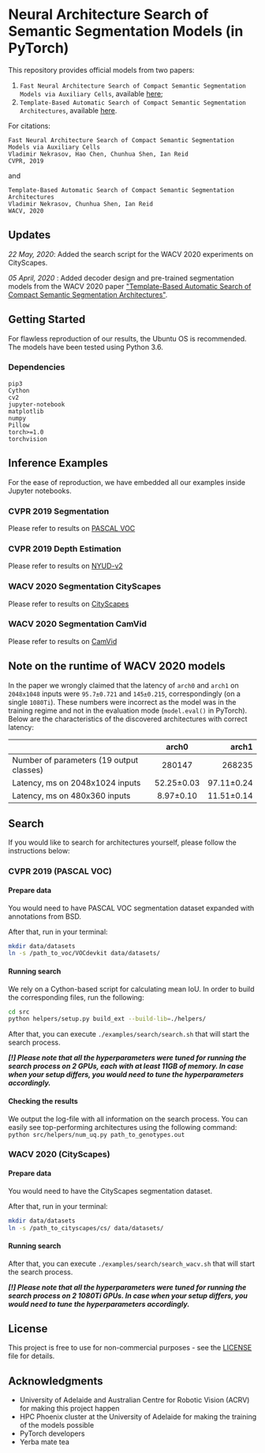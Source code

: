 # Neural Architecture Search of Semantic Segmentation Models (in PyTorch)

This repository provides official models from two papers:
1. `Fast Neural Architecture Search of Compact Semantic Segmentation Models via Auxiliary Cells`, available [here](https://arxiv.org/abs/1810.10804);
2. `Template-Based Automatic Search of Compact Semantic Segmentation Architectures`, available [here](https://arxiv.org/abs/1904.02365).

For citations:
```
Fast Neural Architecture Search of Compact Semantic Segmentation Models via Auxiliary Cells
Vladimir Nekrasov, Hao Chen, Chunhua Shen, Ian Reid
CVPR, 2019
```
and

```
Template-Based Automatic Search of Compact Semantic Segmentation Architectures
Vladimir Nekrasov, Chunhua Shen, Ian Reid
WACV, 2020
```

## Updates

*22 May, 2020*: Added the search script for the WACV 2020 experiments on CityScapes.

*05 April, 2020* : Added decoder design and pre-trained segmentation models from the WACV 2020 paper ["Template-Based Automatic Search of Compact Semantic Segmentation Architectures"](https://arxiv.org/abs/1904.02365).

## Getting Started

For flawless reproduction of our results, the Ubuntu OS is recommended. The models have been tested using Python 3.6.

### Dependencies

```
pip3
Cython
cv2
jupyter-notebook
matplotlib
numpy
Pillow
torch>=1.0
torchvision
```

## Inference Examples

For the ease of reproduction, we have embedded all our examples inside Jupyter notebooks.

### CVPR 2019 Segmentation

Please refer to results on [PASCAL VOC](./examples/inference/VOC-segm.ipynb)

### CVPR 2019 Depth Estimation

Please refer to results on [NYUD-v2](./examples/inference/NYU-depth.ipynb)

### WACV 2020 Segmentation CityScapes

Please refer to results on [CityScapes](./examples/inference/WACV-CS-segm.ipynb)

### WACV 2020 Segmentation CamVid

Please refer to results on [CamVid](./examples/inference/WACV-CV-segm.ipynb)

## Note on the runtime of WACV 2020 models

In the paper we wrongly claimed that the latency of `arch0` and `arch1` on `2048x1048` inputs were `95.7±0.721` and `145±0.215`, correspondingly (on a single `1080Ti`). These numbers were incorrect as the model was in the training regime and not in the evaluation mode (`model.eval()` in PyTorch). Below are the characteristics of the discovered architectures with correct latency:

|| arch0 | arch1
| -------- |:-------------:| -----:|
|Number of parameters (19 output classes)|280147|268235
|Latency, ms on 2048x1024 inputs|52.25±0.03|97.11±0.24
|Latency, ms on 480x360 inputs|8.97±0.10|11.51±0.14


## Search

If you would like to search for architectures yourself, please follow the instructions below:

### CVPR 2019 (PASCAL VOC)

#### Prepare data

You would need to have PASCAL VOC segmentation dataset expanded with annotations from BSD.

After that, run in your terminal:

```bash
mkdir data/datasets
ln -s /path_to_voc/VOCdevkit data/datasets/
```

#### Running search

We rely on a Cython-based script for calculating mean IoU. In order to build the corresponding files, run the following:

```bash
cd src
python helpers/setup.py build_ext --build-lib=./helpers/
```

After that, you can execute `./examples/search/search.sh` that will start the search process.

***[!] Please note that all the hyperparameters were tuned for running the search process on 2 GPUs, each with at least 11GB of memory. In case when your setup differs, you would need to tune the hyperparameters accordingly.***

#### Checking the results

We output the log-file with all information on the search process. You can easily see top-performing architectures using the following command: `python src/helpers/num_uq.py path_to_genotypes.out`

### WACV 2020 (CityScapes)

#### Prepare data

You would need to have the CityScapes segmentation dataset.

After that, run in your terminal:

```bash
mkdir data/datasets
ln -s /path_to_cityscapes/cs/ data/datasets/
```

#### Running search

After that, you can execute `./examples/search/search_wacv.sh` that will start the search process.

***[!] Please note that all the hyperparameters were tuned for running the search process on 2 1080Ti GPUs. In case when your setup differs, you would need to tune the hyperparameters accordingly.***

## License

This project is free to use for non-commercial purposes - see the [LICENSE](LICENSE) file for details.

## Acknowledgments

* University of Adelaide and Australian Centre for Robotic Vision (ACRV) for making this project happen
* HPC Phoenix cluster at the University of Adelaide for making the training of the models possible
* PyTorch developers
* Yerba mate tea
